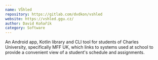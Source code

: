 ```yaml
---
name: VŠhled
repository: https://gitlab.com/dvdkon/vshled
website: https://vshled.ggu.cz/
author: David Koňařík
category: Software
---
```


An Android app, Kotlin library and CLI tool for students of Charles University,
specifically MFF UK, which links to systems used at school to provide a
convenient view of a student's schedule and assignments.
